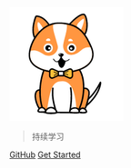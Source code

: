 ![logo](_media/hasiky.png)

> 持续学习

[GitHub](https://github.com/docsifyjs/docsify/)
[Get Started](zh-cn/php/index.md)

